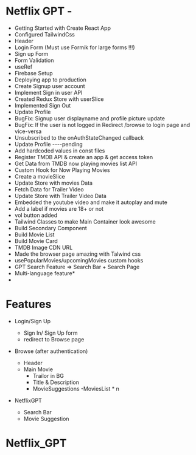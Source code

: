 # Netflix GPT -

- Getting Started with Create React App
- Configured TailwindCss
- Header
- Login Form (Must use Formik for large forms !!!)
- Sign up Form
- Form Validation
- useRef
- Firebase Setup
- Deploying app to production
- Create Signup user account
- Implement Sign in user API
- Created Redux Store with userSlice
- Implemented Sign Out
- Update Profile
- BugFix: Signup user displayname and profile picture update
- BugFix: If the user is not logged in Redirect /browse to login page and vice-versa
- Unsubscribed to the onAuthStateChanged callback
- Update Profile ----pending
- Add hardcoded values in const files
- Register TMDB API & create an app & get access token
- Get Data from TMDB now playing movies list API
- Custom Hook for Now Playing Movies
- Create a movieSlice
- Update Store with movies Data
- Fetch Data for Trailer Video
- Update Store with Trailer Video Data
- Embedded the youtube video and make it autoplay and mute
- Add a label if movies are 18+ or not
- vol button added
- Tailwind Classes to make Main Container look awesome
- Build Secondary Component
- Build Movie List
- Build Movie Card
- TMDB Image CDN URL
- Made the browser page amazing with Talwind css
- usePopularMovies/upcomingMovies custom hooks
- GPT Search Feature => Search Bar + Search Page
- Multi-language feature\*
-

# Features

- Login/Sign Up

  - Sign In/ Sign Up form
  - redirect to Browse page

- Browse (after authentication)

  - Header
  - Main Movie
    - Trailor in BG
    - Title & Description
    - MovieSuggestions
      -MoviesList \* n

- NetflixGPT
  - Search Bar
  - Movie Suggestion

<!-- ## Available Scripts

In the project directory, you can run:

### `npm start` -->

# Netflix_GPT
